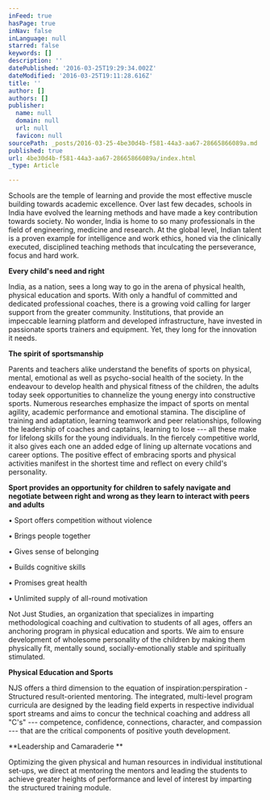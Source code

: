 ```yaml
---
inFeed: true
hasPage: true
inNav: false
inLanguage: null
starred: false
keywords: []
description: ''
datePublished: '2016-03-25T19:29:34.002Z'
dateModified: '2016-03-25T19:11:28.616Z'
title: ''
author: []
authors: []
publisher:
  name: null
  domain: null
  url: null
  favicon: null
sourcePath: _posts/2016-03-25-4be30d4b-f581-44a3-aa67-28665866089a.md
published: true
url: 4be30d4b-f581-44a3-aa67-28665866089a/index.html
_type: Article

---
```

Schools are the temple of
learning and provide the most effective muscle building towards academic
excellence. Over last few decades, schools in India have evolved the learning
methods and have made a key contribution towards society. No wonder, India is
home to so many professionals in the field of engineering, medicine and
research. At the global level, Indian talent is a proven example for
intelligence and work ethics, honed via the clinically executed, disciplined
teaching methods that inculcating the perseverance, focus and hard work.

**Every child's need and right**

India, as a nation, sees a long
way to go in the arena of physical health, physical education and sports. With
only a handful of committed and dedicated professional coaches, there is a growing
void calling for larger support from the greater community. Institutions, that
provide an impeccable learning platform and developed infrastructure, have
invested in passionate sports trainers and equipment. Yet, they long for the
innovation it needs. 

**The spirit of sportsmanship**

Parents and teachers alike
understand the benefits of sports on physical, mental, emotional as well as
psycho-social health of the society. In the endeavour to develop health and
physical fitness of the children, the adults today seek opportunities to
channelize the young energy into constructive sports. Numerous researches
emphasize the impact of sports on mental agility, academic performance and
emotional stamina. The discipline of training and adaptation, learning teamwork
and peer relationships, following the leadership of coaches and captains,
learning to lose --- all these make for lifelong skills for the young
individuals. In the fiercely competitive world, it also gives each one an added
edge of lining up alternate vocations and career options. The positive effect
of embracing sports and physical activities manifest in the shortest time and
reflect on every child's personality.

**Sport provides an opportunity
for children to safely navigate and negotiate between right and wrong as they
learn to interact with peers and adults**

• Sport offers competition without violence

• Brings people together

• Gives sense of belonging

• Builds cognitive skills

• Promises great health

• Unlimited supply of all-round motivation

Not Just Studies, an organization
that specializes in imparting methodological coaching and cultivation to
students of all ages, offers an anchoring program in physical education and
sports. We aim to ensure development of wholesome personality of the children
by making them physically fit, mentally sound, socially-emotionally stable and
spiritually stimulated. 

**Physical Education and Sports**

NJS offers a third dimension to
the equation of inspiration:perspiration - Structured result-oriented mentoring.
The integrated, multi-level program curricula are designed by the leading field
experts in respective individual sport streams and aims to concur the technical
coaching and address all "C's" --- competence, confidence, connections,
character, and compassion --- that are the critical components of positive youth
development. 

**Leadership and Camaraderie **

Optimizing the given physical and
human resources in individual institutional set-ups, we direct at mentoring the
mentors and leading the students to achieve greater heights of performance and
level of interest by imparting the structured training module.